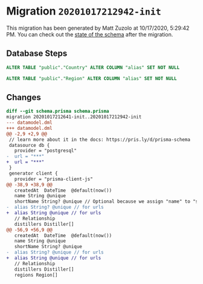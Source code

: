 # Migration `20201017212942-init`

This migration has been generated by Matt Zuzolo at 10/17/2020, 5:29:42 PM.
You can check out the [state of the schema](./schema.prisma) after the migration.

## Database Steps

```sql
ALTER TABLE "public"."Country" ALTER COLUMN "alias" SET NOT NULL

ALTER TABLE "public"."Region" ALTER COLUMN "alias" SET NOT NULL
```

## Changes

```diff
diff --git schema.prisma schema.prisma
migration 20201017212641-init..20201017212942-init
--- datamodel.dml
+++ datamodel.dml
@@ -2,9 +2,9 @@
 // learn more about it in the docs: https://pris.ly/d/prisma-schema
 datasource db {
   provider = "postgresql"
-  url = "***"
+  url = "***"
 }
 generator client {
   provider = "prisma-client-js"
@@ -38,9 +38,9 @@
   createdAt  DateTime  @default(now())
   name String @unique
   shortName String? @unique // Optional because we assign "name" to "shortName" if none is provided
-  alias String? @unique // for urls
+  alias String @unique // for urls
   // Relationship
   distillers Distiller[]
@@ -56,9 +56,9 @@
   createdAt  DateTime  @default(now())
   name String @unique
   shortName String? @unique
-  alias String? @unique // for urls
+  alias String @unique // for urls
   // Relationship
   distillers Distiller[]
   regions Region[]
```


